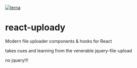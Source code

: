 [![lerna](https://img.shields.io/badge/maintained%20with-lerna-cc00ff.svg)](https://lerna.js.org/)

# react-uploady

Modern file uploader components & hooks for React


takes cues and learning from the venerable jquery-file-upload 

no jquery!!!